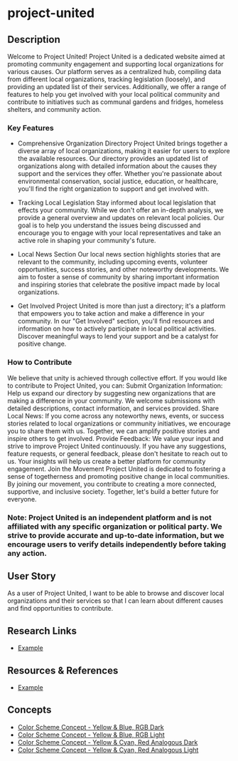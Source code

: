 # project-united

## Description
Welcome to Project United!
Project United is a dedicated website aimed at promoting community engagement and supporting local organizations for various causes. Our platform serves as a centralized hub, compiling data from different local organizations, tracking legislation (loosely), and providing an updated list of their services. Additionally, we offer a range of features to help you get involved with your local political community and contribute to initiatives such as communal gardens and fridges, homeless shelters, and community action.
### Key Features
* Comprehensive Organization Directory
Project United brings together a diverse array of local organizations, making it easier for users to explore the available resources. Our directory provides an updated list of organizations along with detailed information about the causes they support and the services they offer. Whether you're passionate about environmental conservation, social justice, education, or healthcare, you'll find the right organization to support and get involved with.

* Tracking Local Legislation
Stay informed about local legislation that effects your community. While we don't offer an in-depth analysis, we provide a general overview and updates on relevant local policies. Our goal is to help you understand the issues being discussed and encourage you to engage with your local representatives and take an active role in shaping your community's future.

* Local News Section
Our local news section highlights stories that are relevant to the community, including upcoming events, volunteer opportunities, success stories, and other noteworthy developments. We aim to foster a sense of community by sharing important information and inspiring stories that celebrate the positive impact made by local organizations.

* Get Involved
Project United is more than just a directory; it's a platform that empowers you to take action and make a difference in your community. In our "Get Involved" section, you'll find resources and information on how to actively participate in local political activities. Discover meaningful ways to lend your support and be a catalyst for positive change.

### How to Contribute
We believe that unity is achieved through collective effort. If you would like to contribute to Project United, you can:
Submit Organization Information: Help us expand our directory by suggesting new organizations that are making a difference in your community. We welcome submissions with detailed descriptions, contact information, and services provided.
Share Local News: If you come across any noteworthy news, events, or success stories related to local organizations or community initiatives, we encourage you to share them with us. Together, we can amplify positive stories and inspire others to get involved.
Provide Feedback: We value your input and strive to improve Project United continuously. If you have any suggestions, feature requests, or general feedback, please don't hesitate to reach out to us. Your insights will help us create a better platform for community engagement.
Join the Movement
Project United is dedicated to fostering a sense of togetherness and promoting positive change in local communities. By joining our movement, you contribute to creating a more connected, supportive, and inclusive society. Together, let's build a better future for everyone.

### Note: Project United is an independent platform and is not affiliated with any specific organization or political party. We strive to provide accurate and up-to-date information, but we encourage users to verify details independently before taking any action.

## User Story
As a user of Project United, I want to be able to browse and discover local organizations and their services so that I can learn about different causes and find opportunities to contribute.


## Research Links
* [Example](https://examplelink.com/replace)

## Resources &  References 
* [Example](https://examplelink.com/replace)

## Concepts
* [Color Scheme Concept - Yellow & Blue, RGB Dark](concepts/colorschemeconcepts/RGB_YB-Dark.jpg)
* [Color Scheme Concept - Yellow & Blue, RGB Light](concepts/colorschemeconcepts/RGB_YB-Light.jpg)
* [Color Scheme Concept - Yellow & Cyan, Red Analogous Dark](concepts/colorschemeconcepts/CYMR-Dark.jpg)
* [Color Scheme Concept - Yellow & Cyan, Red Analogous Light](concepts/colorschemeconcepts/CYMR-Light.jpg)
